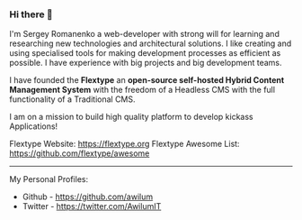 ### Hi there 👋

I'm Sergey Romanenko a web-developer with strong will for learning and researching new technologies and architectural solutions. I like creating and using specialised tools for making development processes as efficient as possible. I have experience with big projects and big development teams.

I have founded the **Flextype** an **open-source self-hosted Hybrid Content Management System** with the freedom of a Headless CMS with the full functionality of a Traditional CMS. 

I am on a mission to build high quality platform to develop kickass Applications!

Flextype Website: https://flextype.org
Flextype Awesome List: https://github.com/flextype/awesome

---

My Personal Profiles:
* Github - https://github.com/awilum
* Twitter - https://twitter.com/AwilumIT
